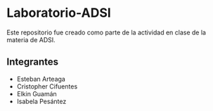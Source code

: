 # Laboratorio-ADSI

Este repositorio fue creado como parte de la actividad en clase de la materia de ADSI.

## Integrantes

- Esteban Arteaga
- Cristopher Cifuentes
- Elkin Guamán
- Isabela Pesántez
